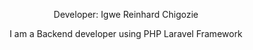 <p align="center">Developer: Igwe Reinhard Chigozie</p>
<p align="center">I am a Backend developer using PHP Laravel Framework</p>
